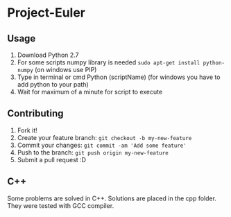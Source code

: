# Project-Euler

## Usage
1. Download Python 2.7
2. For some scripts numpy library is needed `sudo apt-get install python-numpy` (on windows use PIP)
3. Type in terminal or cmd Python (scriptName) (for windows you have to add python to your path)
4. Wait for maximum of a minute for script to execute



## Contributing

1. Fork it!
2. Create your feature branch: `git checkout -b my-new-feature`
3. Commit your changes: `git commit -am 'Add some feature'`
4. Push to the branch: `git push origin my-new-feature`
5. Submit a pull request :D


## C++
Some problems are solved in C++. Solutions are placed in the cpp folder.
They were tested with GCC compiler.

